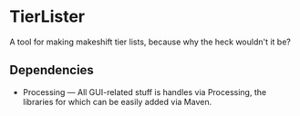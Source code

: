 # TierLister

A tool for making makeshift tier lists, because why the heck wouldn't it be?

## Dependencies

- Processing — All GUI-related stuff is handles via Processing, the libraries for which can be easily added via Maven.

<img href="https://i.imgur.com/s1Ufrdn.jpg">
